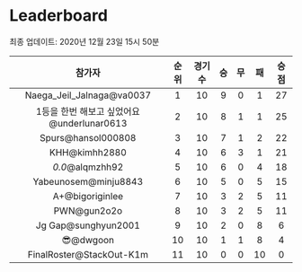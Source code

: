 # Leaderboard
최종 업데이트: 2020년 12월 23일 15시 50분




| 참가자 | 순위 | 경기수 | 승 | 무 | 패 | 승점 |
|:---:|:---:|:---:|:---:|:---:|:---:|:---:|
| Naega_Jeil_Jalnaga@va0037 | 1 | 10 | 9 | 0 | 1 | 27 |
| 1등을 한번 해보고 싶었어요@underlunar0613 | 2 | 10 | 8 | 1 | 1 | 25 |
| Spurs@hansol000808 | 3 | 10 | 7 | 1 | 2 | 22 |
| KHH@kimhh2880 | 4 | 10 | 6 | 3 | 1 | 21 |
| _0.0_@alqmzhh92 | 5 | 10 | 6 | 0 | 4 | 18 |
| Yabeunosem@minju8843 | 6 | 10 | 5 | 0 | 5 | 15 |
| A+@bigoriginlee | 7 | 10 | 3 | 2 | 5 | 11 |
| PWN@gun2o2o | 8 | 10 | 3 | 2 | 5 | 11 |
| Jg Gap@sunghyun2001 | 9 | 10 | 2 | 0 | 8 | 6 |
| 😎@dwgoon | 10 | 10 | 1 | 1 | 8 | 4 |
| FinalRoster@StackOut-K1m | 11 | 10 | 0 | 0 | 10 | 0 |